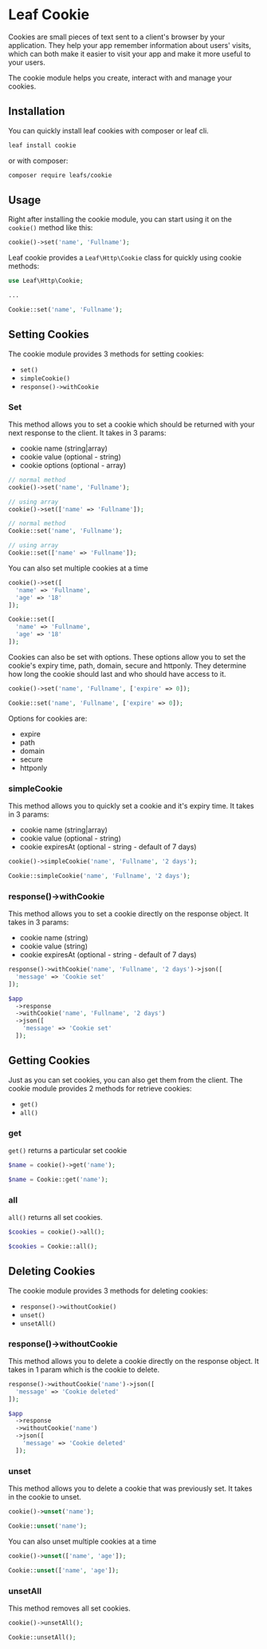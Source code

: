 # Leaf Cookie

<!-- markdownlint-disable no-inline-html -->

Cookies are small pieces of text sent to a client's browser by your application. They help your app remember information about users' visits, which can both make it easier to visit your app and make it more useful to your users.

The cookie module helps you create, interact with and manage your cookies.

## Installation

You can quickly install leaf cookies with composer or leaf cli.

```bash
leaf install cookie
```

or with composer:

```bash
composer require leafs/cookie
```

## Usage

<div class="functional-mode">

Right after installing the cookie module, you can start using it on the `cookie()` method like this:

```php
cookie()->set('name', 'Fullname');
```

</div>
<div class="class-mode">

Leaf cookie provides a `Leaf\Http\Cookie` class for quickly using cookie methods:

```php
use Leaf\Http\Cookie;

...

Cookie::set('name', 'Fullname');
```

</div>

## Setting Cookies

The cookie module provides 3 methods for setting cookies:

- `set()`
- `simpleCookie()`
- `response()->withCookie`

### Set

This method allows you to set a cookie which should be returned with your next response to the client. It takes in 3 params:

- cookie name (string|array)
- cookie value (optional - string)
- cookie options (optional - array)

<div class="functional-mode">

```php
// normal method
cookie()->set('name', 'Fullname');

// using array
cookie()->set(['name' => 'Fullname']);
```

</div>
<div class="class-mode">

```php
// normal method
Cookie::set('name', 'Fullname');

// using array
Cookie::set(['name' => 'Fullname']);
```

</div>

You can also set multiple cookies at a time

<div class="functional-mode">

```php
cookie()->set([
  'name' => 'Fullname',
  'age' => '18'
]);
```

</div>
<div class="class-mode">

```php
Cookie::set([
  'name' => 'Fullname',
  'age' => '18'
]);
```

</div>

Cookies can also be set with options. These options allow you to set the cookie's expiry time, path, domain, secure and httponly. They determine how long the cookie should last and who should have access to it.

<div class="functional-mode">

```php
cookie()->set('name', 'Fullname', ['expire' => 0]);
```

</div>
<div class="class-mode">

```php
Cookie::set('name', 'Fullname', ['expire' => 0]);
```

</div>

Options for cookies are:

- expire
- path
- domain
- secure
- httponly

### simpleCookie

This method allows you to quickly set a cookie and it's expiry time. It takes in 3 params:

- cookie name (string|array)
- cookie value (optional - string)
- cookie expiresAt (optional - string - default of 7 days)

<div class="functional-mode">

```php
cookie()->simpleCookie('name', 'Fullname', '2 days');
```

</div>
<div class="class-mode">

```php
Cookie::simpleCookie('name', 'Fullname', '2 days');
```

</div>

### response()->withCookie

This method allows you to set a cookie directly on the response object. It takes in 3 params:

- cookie name (string)
- cookie value (string)
- cookie expiresAt (optional - string - default of 7 days)

<div class="functional-mode">

```php
response()->withCookie('name', 'Fullname', '2 days')->json([
  'message' => 'Cookie set'
]);
```

</div>
<div class="class-mode">

```php
$app
  ->response
  ->withCookie('name', 'Fullname', '2 days')
  ->json([
    'message' => 'Cookie set'
  ]);
```

</div>

## Getting Cookies

Just as you can set cookies, you can also get them from the client. The cookie module provides 2 methods for retrieve cookies:

- `get()`
- `all()`

### get

`get()` returns a particular set cookie

<div class="functional-mode">

```php
$name = cookie()->get('name');
```

</div>
<div class="class-mode">

```php
$name = Cookie::get('name');
```

</div>

### all

`all()` returns all set cookies.

<div class="functional-mode">

```php
$cookies = cookie()->all();
```

</div>
<div class="class-mode">

```php
$cookies = Cookie::all();
```

</div>

## Deleting Cookies

The cookie module provides 3 methods for deleting cookies:

- `response()->withoutCookie()`
- `unset()`
- `unsetAll()`

### response()->withoutCookie

This method allows you to delete a cookie directly on the response object. It takes in 1 param which is the cookie to delete.

<div class="functional-mode">

```php
response()->withoutCookie('name')->json([
  'message' => 'Cookie deleted'
]);
```

</div>
<div class="class-mode">

```php
$app
  ->response
  ->withoutCookie('name')
  ->json([
    'message' => 'Cookie deleted'
  ]);
```

</div>

### unset

This method allows you to delete a cookie that was previously set. It takes in the cookie to unset.

<div class="functional-mode">

```php
cookie()->unset('name');
```

</div>
<div class="class-mode">

```php
Cookie::unset('name');
```

</div>

You can also unset multiple cookies at a time

<div class="functional-mode">

```php
cookie()->unset(['name', 'age']);
```

</div>
<div class="class-mode">

```php
Cookie::unset(['name', 'age']);
```

</div>

### unsetAll

This method removes all set cookies.

<div class="functional-mode">

```php
cookie()->unsetAll();
```

</div>
<div class="class-mode">

```php
Cookie::unsetAll();
```

</div>
